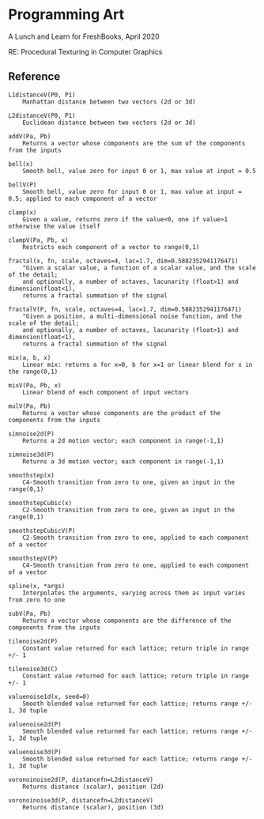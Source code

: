 # Programming Art

A Lunch and Learn for FreshBooks, April 2020

RE: Procedural Texturing in Computer Graphics

## Reference

    L1distanceV(P0, P1)
        Manhattan distance between two vectors (2d or 3d)

    L2distanceV(P0, P1)
        Euclidean distance between two vectors (2d or 3d)

    addV(Pa, Pb)
        Returns a vector whose components are the sum of the components from the inputs

    bell(x)
        Smooth bell, value zero for input 0 or 1, max value at input = 0.5

    bellV(P)
        Smooth bell, value zero for input 0 or 1, max value at input = 0.5; applied to each component of a vector

    clamp(x)
        Given a value, returns zero if the value<0, one if value>1 otherwise the value itself

    clampV(Pa, Pb, x)
        Restricts each component of a vector to range(0,1)

    fractal(x, fn, scale, octaves=4, lac=1.7, dim=0.5882352941176471)
        "Given a scalar value, a function of a scalar value, and the scale of the detail;
        and optionally, a number of octaves, lacunarity (float>1) and dimension(float<1),
        returns a fractal summation of the signal

    fractalV(P, fn, scale, octaves=4, lac=1.7, dim=0.5882352941176471)
        "Given a position, a multi-dimensional noise function, and the scale of the detail;
        and optionally, a number of octaves, lacunarity (float>1) and dimension(float<1),
        returns a fractal summation of the signal

    mix(a, b, x)
        Linear mix: returns a for x=0, b for x=1 or linear blend for x in the range(0,1)

    mixV(Pa, Pb, x)
        Linear blend of each component of input vectors

    mulV(Pa, Pb)
        Returns a vector whose components are the product of the components from the inputs

    simnoise2d(P)
        Returns a 2d motion vector; each component in range(-1,1)

    simnoise3d(P)
        Returns a 3d motion vector; each component in range(-1,1)

    smoothstep(x)
        C4-Smooth transition from zero to one, given an input in the range(0,1)

    smoothstepCubic(x)
        C2-Smooth transition from zero to one, given an input in the range(0,1)

    smoothstepCubicV(P)
        C2-Smooth transition from zero to one, applied to each component of a vector

    smoothstepV(P)
        C4-Smooth transition from zero to one, applied to each component of a vector

    spline(x, *args)
        Interpolates the arguments, varying across them as input varies from zero to one

    subV(Pa, Pb)
        Returns a vector whose components are the difference of the components from the inputs

    tilenoise2d(P)
        Constant value returned for each lattice; return triple in range +/- 1

    tilenoise3d(C)
        Constant value returned for each lattice; return triple in range +/- 1

    valuenoise1d(x, seed=0)
        Smooth blended value returned for each lattice; returns range +/- 1, 3d tuple

    valuenoise2d(P)
        Smooth blended value returned for each lattice; returns range +/- 1, 3d tuple

    valuenoise3d(P)
        Smooth blended value returned for each lattice; returns range +/- 1, 3d tuple

    voronoinoise2d(P, distancefn=L2distanceV)
        Returns distance (scalar), position (2d)

    voronoinoise3d(P, distancefn=L2distanceV)
        Returns distance (scalar), position (3d)
